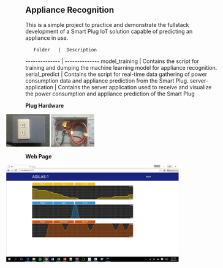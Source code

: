 ## Appliance Recognition
This is a simple project to practice and demonstrate the fullstack development of a Smart Plug IoT solution capable
of predicting an appliance in use.   

       Folder   |  Description 
 -------------- | --------------
 model_training | Contains the script for training and dumping the machine learning model for appliance recognition.
 serial_predict | Contains the script for real-time data gathering of power consumption data and appliance prediction from the Smart Plug.
 server-application | Contains the server application used to receive and visualize the power consumption and appliance prediction of the Smart Plug
 
 **Plug Hardware**
 
 <img src="https://github.com/cadrev/appliance-recognition/blob/master/attachment/plugs.png" width="230" style="position:relative; left:-50px;">
 
  **Web Page**
  
   <img src="https://github.com/cadrev/appliance-recognition/blob/master/attachment/website.png" width="450" style="position:relative; left:-50px;">
  
  

